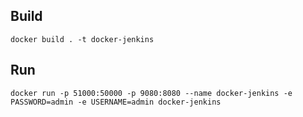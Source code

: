 
## Build

```
docker build . -t docker-jenkins
```

## Run

```
docker run -p 51000:50000 -p 9080:8080 --name docker-jenkins -e PASSWORD=admin -e USERNAME=admin docker-jenkins
```

